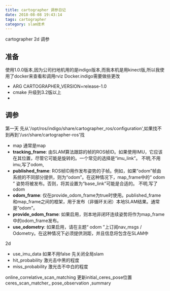 ```yaml
---
title: cartographer 调参日记
date: 2018-08-08 19:43:14
tags: cartographer
category: slam技术
---
```


cartographer 2d 调参

<!-- more -->
## 准备
使用1.0.0版本,因为公司扫地机用的是indigo版本,而我本机是用kinect版,所以我使用了docker来查看和调用rviz
Docker.indigo需要做些更改
- ARG CARTOGRAPHER_VERSION=release-1.0
- cmake 升级到3.2版以上
- 

## 调参
第一天
先从'/opt/ros/indigo/share/cartographer_ros/configuration',如果找不到再到'/usr/share/cartographer-ros'找
- map 通常是map
- **tracking_frame**: 由SLAM算法跟踪的帧的ROS帧ID。如果使用IMU，它应该在其位置，尽管它可能是旋转的。一个常见的选择是“imu_link”。 不明,不用imu,写了odom,
- **published_frame**: ROS帧ID用作发布姿势的子帧。例如，如果“odom”帧由系统的不同部分提供，则为“odom”。在这种情况下，map_frame中的“ odom ” 姿势将被发布。否则，将其设置为“base_link”可能是合适的。 不明,写了odom
- **odom_frame**: 仅在provide_odom_frame为true时使用。published_frame 和map_frame之间的框架，用于发布（非循环关闭）本地SLAM结果。通常是“odom”。
- **provide_odom_frame**: 如果启用，则本地非闭环连续姿势将作为map_frame中的odom_frame发布。
- **use_odometry**: 如果启用，请在主题“ odom ”上订阅nav_msgs / Odometry。在这种情况下必须提供测距，并且信息将包含在SLAM中



2d

- use_imu_data  如果不用false
先关闭全局slam
- hit_probability 激光击中黑的程度
- miss_probability 激光击不中白的程度


online_correlative_scan_matching 更新initial_ceres_pose位置
ceres_scan_matcher_ pose_observation ,summary

